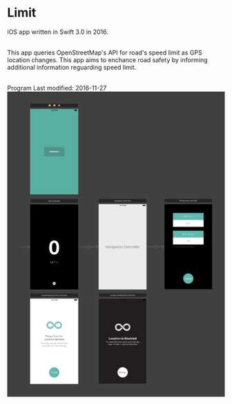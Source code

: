 # Limit
iOS app written in Swift 3.0 in 2016. <br/><br/>

This app queries OpenStreetMap's API for road's speed limit as GPS location changes. This app aims to enchance road safety by informing additional information reguarding speed limit.<br/><br/>

Program Last modified: 2016-11-27 <br/>
![Flowchart](limit.png)
